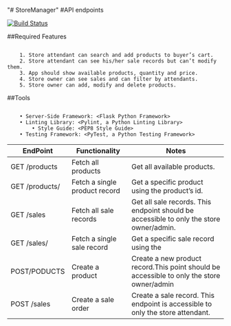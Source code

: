 "# StoreManager" 
 #API endpoints
 
 [![Build Status](https://travis-ci.org/RonaldMule/StoreManager.io.svg?branch=master)](https://travis-ci.org/RonaldMule/StoreManager.io)



 ##Required Features
~~~

    1. Store attendant can search and add products to buyer’s cart.
    2. Store attendant can see his/her sale records but can’t modify them.
    3. App should show available products, quantity and price.
    4. Store owner can see sales and can filter by attendants.
    5. Store owner can add, modify and delete products.
~~~ 
##Tools
~~~   

    • Server-Side Framework: <Flask Python Framework>
    • Linting Library: <Pylint, a Python Linting Library>
        • Style Guide: <PEP8 Style Guide>
    • Testing Framework: <PyTest, a Python Testing Framework>
 ~~~ 

|EndPoint                     |    Functionality                |        Notes           |
|-----------------------------|---------------------------------|------------------------|
|GET /products                | Fetch all products              |Get all available products.|
|GET /products/<productId>    |Fetch a single product record    | Get a specific product using the product’s id.|
|GET /sales                   |Fetch all sale records           |Get all sale records. This endpoint should be accessible to only the store owner/admin.|
|GET /sales/<saleId>          | Fetch a single sale record      | Get a specific sale record using the  
|      POST/PODUCTS           | Create a product                | Create a new product record.This point should be accessible to only the store owner/admin | 
 POST /sales                 | Create a sale order         | Create a sale record. This endpoint is accessible to only the store attendant.|

















